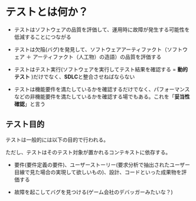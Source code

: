 # テストとは何か？

- テストはソフトウェアの品質を評価して、運用時に故障が発生する可能性を低減することにつながる

- テストは欠陥(バグ)を発見して、ソフトウェアアーティファクト（ソフトウェア ＋ アーティファクト（人工物）の造語）の品質を評価する

- テストはテスト実行(ソフトウェアを実行してテスト結果を確認する = **動的テスト** )だけでなく、**SDLC**と整合させねばならない

- テストは機能要件を満たしているかを確認するだけでなく、パフォーマンスなどの非機能要件を満たしているかを確認する場でもある。これを「**妥当性確認**」と言う 

## テスト目的

テストは一般的には以下の目的で行われる。

ただし、テストはそのテスト対象が置かれるコンテキストに依存する。

- 要件(要件定義の要件)、ユーザーストーリー(要求分析で抽出されたユーザー目線で見た場合の実現して欲しいもの)、設計、コードといった成果物を評価する

- 故障を起こしてバグを見つける(ゲーム会社のデバッガーみたいな？)